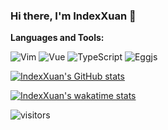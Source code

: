 ### Hi there, I'm IndexXuan 👋

**Languages and Tools:**  

![Vim](https://img.shields.io/badge/Vim-coc.nvim-yellowgreen)
![Vue](https://img.shields.io/badge/Vue-VCA-brightgreen)
![TypeScript](https://img.shields.io/badge/TypeScript-Strict-blue)
![Eggjs](https://img.shields.io/badge/Node.js-Egg-orange)

[![IndexXuan's GitHub stats](https://github-readme-stats.vercel.app/api?username=indexxuan&show_icons=true&custom_title=GitHub%20Stats)](https://github.com/anuraghazra/github-readme-stats)

[![IndexXuan's wakatime stats](https://github-readme-stats.vercel.app/api/wakatime?username=indexxuan&layout=compact)](https://github.com/anuraghazra/github-readme-stats)

![visitors](https://visitor-badge.glitch.me/badge?page_id=indexxuan.indexxuan)
